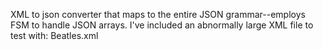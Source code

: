 XML to json converter that maps to the entire JSON grammar--employs FSM to handle JSON arrays.
I've included an abnormally large XML file to test with: Beatles.xml
